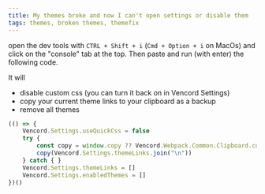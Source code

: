 ```yaml
---
title: My themes broke and now I can't open settings or disable them
tags: themes, broken themes, themefix
---
```


open the dev tools with `CTRL + Shift + i` (`Cmd + Option + i` on MacOs) and click on the "console" tab at the top. Then paste and run (with enter) the following code.

It will
- disable custom css (you can turn it back on in Vencord Settings)
- copy your current theme links to your clipboard as a backup
- remove all themes

```js
(() => {
    Vencord.Settings.useQuickCss = false
    try {
        const copy = window.copy ?? Vencord.Webpack.Common.Clipboard.copy
        copy(Vencord.Settings.themeLinks.join("\n"))
    } catch { }
    Vencord.Settings.themeLinks = []
    Vencord.Settings.enabledThemes = []
})()
```
